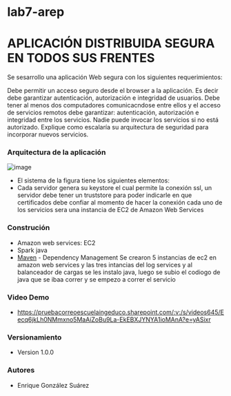 # lab7-arep
# APLICACIÓN DISTRIBUIDA SEGURA EN TODOS SUS FRENTES
Se sesarrollo una aplicación Web segura con los siguientes requerimientos:

Debe permitir un acceso seguro desde el browser a la aplicación. Es decir debe garantizar autenticación, autorización e integridad de usuarios.
Debe tener al menos dos computadores comunicacndose entre ellos y el acceso de servicios remotos debe garantizar: autenticación, autorización e integridad entre los servicios. Nadie puede invocar los servicios si no está autorizado.
Explique como escalaría su arquitectura de seguridad para incorporar nuevos servicios.

### Arquitectura de la aplicación
![image](https://user-images.githubusercontent.com/98104282/227108061-7b57eeef-a987-43f3-9b70-595a885dd643.png)


- El sistema de la figura tiene los siguientes elementos:
- Cada servidor genera su keystore el cual permite la conexión ssl, un servidor debe tener un truststore para poder indicarle en que certificados debe confiar al momento de hacer la conexión
cada uno de los servicios sera una instancia de EC2 de Amazon Web Services


### Construción
- Amazon web services: EC2
- Spark java
- [Maven](https://maven.apache.org/) - Dependency Management
Se crearon 5 instancias de ec2 en amazon web services y las tres intancias del log services  y al balanceador de cargas se les instalo java, luego se subio el codiogo de java que se ibaa correr y se empezo a correr el servicio


### Video Demo
- https://pruebacorreoescuelaingeduco.sharepoint.com/:v:/s/videos645/Eecq6jkLh0NMmxno5MaAiZoBu9La-EkEBXJYNYA1ioMAnA?e=yASixr





### Versionamiento
- Version 1.0.0
### Autores
- Enrique González Suárez



